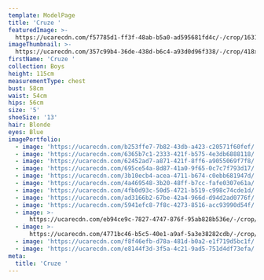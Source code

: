 ```yaml
---
template: ModelPage
title: 'Cruze '
featuredImage: >-
  https://ucarecdn.com/f57785d1-ff3f-48ab-b5a0-ad595681fd4c/-/crop/1631x637/0,944/-/preview/
imageThumbnail: >-
  https://ucarecdn.com/357c99b4-36de-438d-b6c4-a93d0d96f338/-/crop/418x567/116,47/-/preview/
firstName: 'Cruze '
collection: Boys
height: 115cm
measurementType: chest
bust: 58cm
waist: 54cm
hips: 56cm
size: '5'
shoeSize: '13'
hair: Blonde
eyes: Blue
imagePortfolio:
  - image: 'https://ucarecdn.com/b253ffe7-7b82-43db-a423-c20571f60fef/'
  - image: 'https://ucarecdn.com/6365b7c1-2333-421f-b575-4e3db6888118/'
  - image: 'https://ucarecdn.com/62452ad7-a871-421f-8ff6-a9055069f7f8/'
  - image: 'https://ucarecdn.com/695ce54a-8d87-41a0-9f65-0c7c7f793d17/'
  - image: 'https://ucarecdn.com/3b10ecb4-acea-4711-b674-c0ebb681947d/'
  - image: 'https://ucarecdn.com/4a469548-3b20-48ff-b7cc-fafe0307e61a/'
  - image: 'https://ucarecdn.com/4fb0d93c-50d5-4721-b519-c998c74cde1d/'
  - image: 'https://ucarecdn.com/ad3166b2-67be-42a4-966d-d94d2ad0776f/'
  - image: 'https://ucarecdn.com/5941efc8-7f8c-4273-8516-acc93990d54f/'
  - image: >-
      https://ucarecdn.com/eb94ce9c-7827-4747-876f-95ab828b536e/-/crop/1151x674/25,740/-/preview/
  - image: >-
      https://ucarecdn.com/4771bc46-b5c5-40e1-a9af-5a3e38282cdb/-/crop/1242x1407/0,139/-/preview/
  - image: 'https://ucarecdn.com/f8f46efb-d78a-481d-b0a2-e1f719d5bc1f/'
  - image: 'https://ucarecdn.com/e8144f3d-3f5a-4c21-9ad5-751d4df73efa/'
meta:
  title: 'Cruze '
---
```


